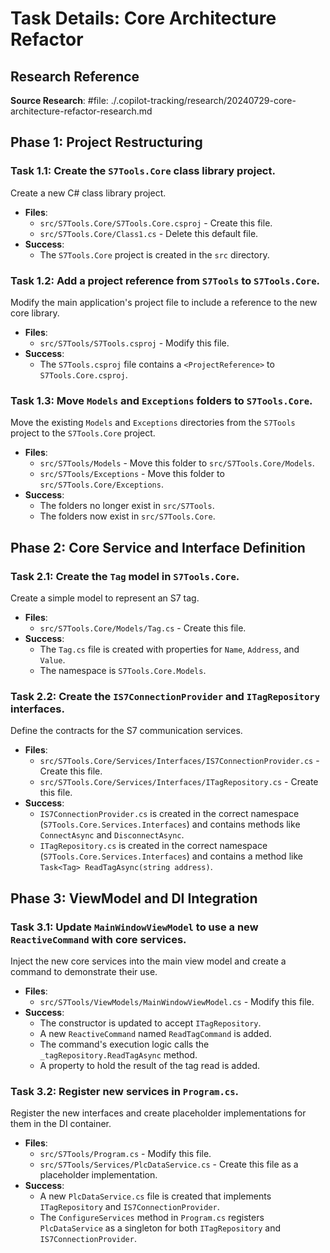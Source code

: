 <!-- markdownlint-disable-file -->
# Task Details: Core Architecture Refactor

## Research Reference

**Source Research**: #file: ./.copilot-tracking/research/20240729-core-architecture-refactor-research.md

## Phase 1: Project Restructuring

### Task 1.1: Create the `S7Tools.Core` class library project.

Create a new C# class library project.

- **Files**:
  - `src/S7Tools.Core/S7Tools.Core.csproj` - Create this file.
  - `src/S7Tools.Core/Class1.cs` - Delete this default file.
- **Success**:
  - The `S7Tools.Core` project is created in the `src` directory.

### Task 1.2: Add a project reference from `S7Tools` to `S7Tools.Core`.

Modify the main application's project file to include a reference to the new core library.

- **Files**:
  - `src/S7Tools/S7Tools.csproj` - Modify this file.
- **Success**:
  - The `S7Tools.csproj` file contains a `<ProjectReference>` to `S7Tools.Core.csproj`.

### Task 1.3: Move `Models` and `Exceptions` folders to `S7Tools.Core`.

Move the existing `Models` and `Exceptions` directories from the `S7Tools` project to the `S7Tools.Core` project.

- **Files**:
  - `src/S7Tools/Models` - Move this folder to `src/S7Tools.Core/Models`.
  - `src/S7Tools/Exceptions` - Move this folder to `src/S7Tools.Core/Exceptions`.
- **Success**:
  - The folders no longer exist in `src/S7Tools`.
  - The folders now exist in `src/S7Tools.Core`.

## Phase 2: Core Service and Interface Definition

### Task 2.1: Create the `Tag` model in `S7Tools.Core`.

Create a simple model to represent an S7 tag.

- **Files**:
  - `src/S7Tools.Core/Models/Tag.cs` - Create this file.
- **Success**:
  - The `Tag.cs` file is created with properties for `Name`, `Address`, and `Value`.
  - The namespace is `S7Tools.Core.Models`.

### Task 2.2: Create the `IS7ConnectionProvider` and `ITagRepository` interfaces.

Define the contracts for the S7 communication services.

- **Files**:
  - `src/S7Tools.Core/Services/Interfaces/IS7ConnectionProvider.cs` - Create this file.
  - `src/S7Tools.Core/Services/Interfaces/ITagRepository.cs` - Create this file.
- **Success**:
  - `IS7ConnectionProvider.cs` is created in the correct namespace (`S7Tools.Core.Services.Interfaces`) and contains methods like `ConnectAsync` and `DisconnectAsync`.
  - `ITagRepository.cs` is created in the correct namespace (`S7Tools.Core.Services.Interfaces`) and contains a method like `Task<Tag> ReadTagAsync(string address)`.

## Phase 3: ViewModel and DI Integration

### Task 3.1: Update `MainWindowViewModel` to use a new `ReactiveCommand` with core services.

Inject the new core services into the main view model and create a command to demonstrate their use.

- **Files**:
  - `src/S7Tools/ViewModels/MainWindowViewModel.cs` - Modify this file.
- **Success**:
  - The constructor is updated to accept `ITagRepository`.
  - A new `ReactiveCommand` named `ReadTagCommand` is added.
  - The command's execution logic calls the `_tagRepository.ReadTagAsync` method.
  - A property to hold the result of the tag read is added.

### Task 3.2: Register new services in `Program.cs`.

Register the new interfaces and create placeholder implementations for them in the DI container.

- **Files**:
  - `src/S7Tools/Program.cs` - Modify this file.
  - `src/S7Tools/Services/PlcDataService.cs` - Create this file as a placeholder implementation.
- **Success**:
  - A new `PlcDataService.cs` file is created that implements `ITagRepository` and `IS7ConnectionProvider`.
  - The `ConfigureServices` method in `Program.cs` registers `PlcDataService` as a singleton for both `ITagRepository` and `IS7ConnectionProvider`.
